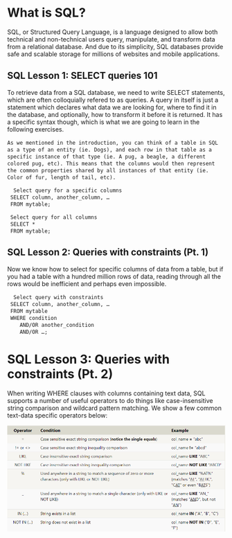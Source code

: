 # What is SQL?

 SQL, or Structured Query Language, is a language designed to allow both technical and non-technical users query, manipulate, and transform data from a relational database. And due to its simplicity, SQL databases provide safe and scalable storage for millions of websites and mobile applications.


## SQL Lesson 1: SELECT queries 101
 To retrieve data from a SQL database, we need to write SELECT statements, which are often colloquially refered to as queries. A query in itself is just a statement which declares what data we are looking for, where to find it in the database, and optionally, how to transform it before it is returned. It has a specific syntax though, which is what we are going to learn in the following exercises.

    As we mentioned in the introduction, you can think of a table in SQL as a type of an entity (ie. Dogs), and each row in that table as a specific instance of that type (ie. A pug, a beagle, a different colored pug, etc). This means that the columns would then represent the common properties shared by all instances of that entity (ie. Color of fur, length of tail, etc).

```
  Select query for a specific columns
 SELECT column, another_column, …
 FROM mytable;
```

``` 
 Select query for all columns
 SELECT * 
 FROM mytable;
```

## SQL Lesson 2: Queries with constraints (Pt. 1)
 Now we know how to select for specific columns of data from a table, but if you had a table with a hundred million rows of data, reading through all the rows would be inefficient and perhaps even impossible.

```
  Select query with constraints
 SELECT column, another_column, …
 FROM mytable
 WHERE condition
    AND/OR another_condition
    AND/OR …;
```

# SQL Lesson 3: Queries with constraints (Pt. 2)
  When writing WHERE clauses with columns containing text data, SQL supports a number of useful operators to do things like case-insensitive string comparison and wildcard pattern matching. We show a few common text-data specific operators below:

  ![img](../assets/sssssssssssssssssssssssssssssssssssssssssssssssssssssssssssssssss.png)